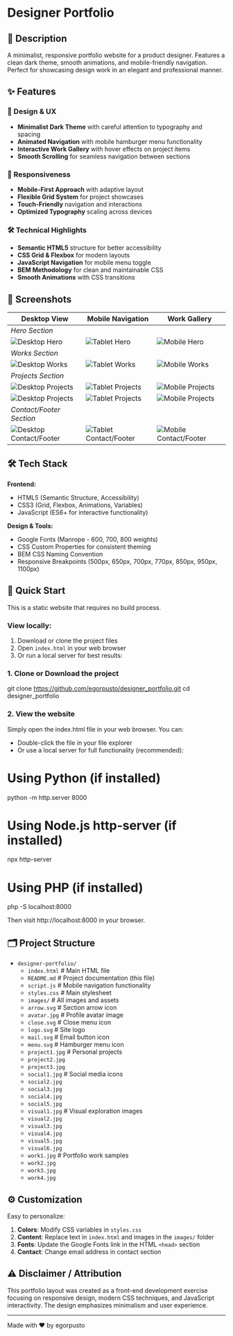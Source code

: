 # Designer Portfolio

## 📝 Description
A minimalist, responsive portfolio website for a product designer. Features a clean dark theme, smooth animations, and mobile-friendly navigation. Perfect for showcasing design work in an elegant and professional manner.

## ✨ Features

### 🎨 Design & UX
- **Minimalist Dark Theme** with careful attention to typography and spacing
- **Animated Navigation** with mobile hamburger menu functionality
- **Interactive Work Gallery** with hover effects on project items
- **Smooth Scrolling** for seamless navigation between sections

### 📱 Responsiveness
- **Mobile-First Approach** with adaptive layout
- **Flexible Grid System** for project showcases
- **Touch-Friendly** navigation and interactions
- **Optimized Typography** scaling across devices

### 🛠 Technical Highlights
- **Semantic HTML5** structure for better accessibility
- **CSS Grid & Flexbox** for modern layouts
- **JavaScript Navigation** for mobile menu toggle
- **BEM Methodology** for clean and maintainable CSS
- **Smooth Animations** with CSS transitions

## 📸 Screenshots

| Desktop View | Mobile Navigation | Work Gallery |
|--------------|-------------------|--------------|
| *Hero Section*|
| ![Desktop Hero](images/screenshots/desktop-hero.jpg) | ![Tablet Hero](images/screenshots/tablet-hero.jpg) | ![Mobile Hero](images/screenshots/phone-hero.jpg) |
| *Works Section*|
| ![Desktop Works](images/screenshots/desktop-works.jpg) | ![Tablet Works](images/screenshots/tablet-works.jpg) | ![Mobile Works](images/screenshots/phone-works.jpg) |
| *Projects Section*|
| ![Desktop Projects](images/screenshots/desktop-featured-work.jpg) | ![Tablet Projects](images/screenshots/tablet-desktop-featured-work.jpg) | ![Mobile Projects](images/screenshots/phone-desktop-featured-work.jpg) |
| ![Desktop Projects](images/screenshots/desktop-personal-projects.jpg) | ![Tablet Projects](images/screenshots/tablet-personal-projects.jpg) | ![Mobile Projects](images/screenshots/phone-personal-projects.jpg) |
| *Contact/Footer Section*|
| ![Desktop Contact/Footer](images/screenshots/desktop-contact:footer.jpg) | ![Tablet Contact/Footer](images/screenshots/tablet-contact:footer.jpg) | ![Mobile Contact/Footer](images/screenshots/phone-contact:footer.jpg) |

## 🛠 Tech Stack

**Frontend:**
- HTML5 (Semantic Structure, Accessibility)
- CSS3 (Grid, Flexbox, Animations, Variables)
- JavaScript (ES6+ for interactive functionality)

**Design & Tools:**
- Google Fonts (Manrope - 600, 700, 800 weights)
- CSS Custom Properties for consistent theming
- BEM CSS Naming Convention
- Responsive Breakpoints (500px, 650px, 700px, 770px, 850px, 950px, 1100px)

## 🚀 Quick Start

This is a static website that requires no build process.

### View locally:
1. Download or clone the project files
2. Open `index.html` in your web browser
3. Or run a local server for best results:

### 1. Clone or Download the project

git clone https://github.com/egorpusto/designer_portfolio.git
cd designer_portfolio

### 2. View the website

Simply open the index.html file in your web browser. You can:

* Double-click the file in your file explorer
* Or use a local server for full functionality (recommended):

# Using Python (if installed)
python -m http.server 8000

# Using Node.js http-server (if installed)
npx http-server

# Using PHP (if installed)
php -S localhost:8000

Then visit http://localhost:8000 in your browser.

## 🗂 Project Structure

- `designer-portfolio/`       
  - `index.html`            # Main HTML file
  - `README.md`             # Project documentation (this file)
  - `script.js`             # Mobile navigation functionality
  - `styles.css`            # Main stylesheet
  - `images/`               # All images and assets
  - `arrow.svg`             # Section arrow icon
  - `avatar.jpg`            # Profile avatar image
  - `close.svg`             # Close menu icon
  - `logo.svg`              # Site logo 
  - `mail.svg`              # Email button icon
  - `menu.svg`              # Hamburger menu icon
  - `project1.jpg`          # Personal projects
  - `project2.jpg`  
  - `project3.jpg`  
  - `social1.jpg`           # Social media icons
  - `social2.jpg`
  - `social3.jpg`
  - `social4.jpg`
  - `social5.jpg`
  - `visual1.jpg`           # Visual exploration images
  - `visual2.jpg`
  - `visual3.jpg`
  - `visual4.jpg`
  - `visual5.jpg`
  - `visual6.jpg`
  - `work1.jpg`             # Portfolio work samples
  - `work2.jpg`
  - `work3.jpg`
  - `work4.jpg`

## ⚙️ Customization

Easy to personalize:

1.  **Colors**: Modify CSS variables in `styles.css`
2.  **Content**: Replace text in `index.html` and images in the `images/` folder
3.  **Fonts**: Update the Google Fonts link in the HTML `<head>` section
4.  **Contact**: Change email address in contact section

## ⚠️ Disclaimer / Attribution

This portfolio layout was created as a front-end development exercise focusing on responsive design, modern CSS techniques, and JavaScript interactivity. The design emphasizes minimalism and user experience.

---

Made with ❤️ by egorpusto